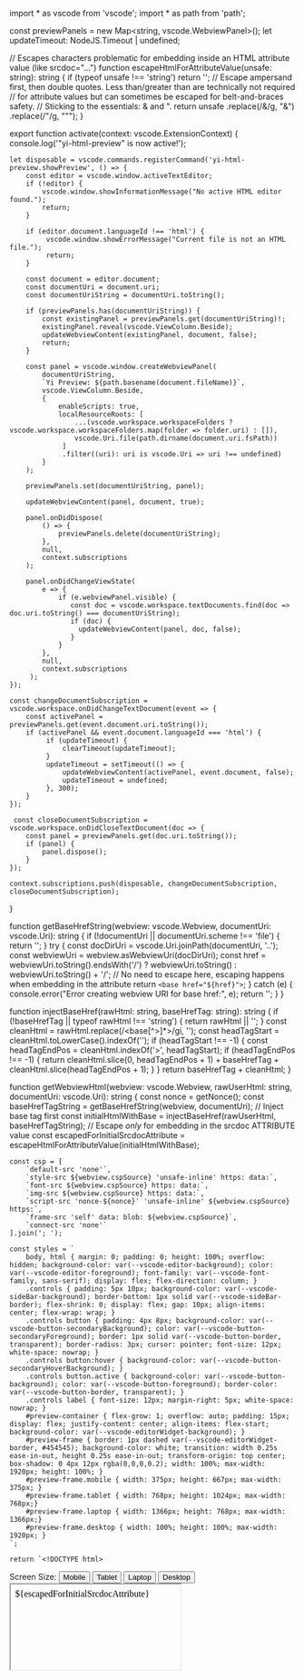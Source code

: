 import * as vscode from 'vscode';
import * as path from 'path';

const previewPanels = new Map<string, vscode.WebviewPanel>();
let updateTimeout: NodeJS.Timeout | undefined;

// Escapes characters problematic for embedding inside an HTML attribute value (like srcdoc="...")
function escapeHtmlForAttributeValue(unsafe: string): string {
    if (typeof unsafe !== 'string') return '';
    // Escape ampersand first, then double quotes. Less than/greater than are technically not required
    // for attribute values but can sometimes be escaped for belt-and-braces safety.
    // Sticking to the essentials: & and ".
    return unsafe
         .replace(/&/g, "&amp;")
         .replace(/"/g, "&quot;");
}

export function activate(context: vscode.ExtensionContext) {
    console.log('"yi-html-preview" is now active!');

    let disposable = vscode.commands.registerCommand('yi-html-preview.showPreview', () => {
        const editor = vscode.window.activeTextEditor;
        if (!editor) {
            vscode.window.showInformationMessage("No active HTML editor found.");
            return;
        }

        if (editor.document.languageId !== 'html') {
             vscode.window.showErrorMessage("Current file is not an HTML file.");
             return;
        }

        const document = editor.document;
        const documentUri = document.uri;
        const documentUriString = documentUri.toString();

        if (previewPanels.has(documentUriString)) {
            const existingPanel = previewPanels.get(documentUriString)!;
            existingPanel.reveal(vscode.ViewColumn.Beside);
            updateWebviewContent(existingPanel, document, false);
            return;
        }

        const panel = vscode.window.createWebviewPanel(
            documentUriString,
            `Yi Preview: ${path.basename(document.fileName)}`,
            vscode.ViewColumn.Beside,
            {
                enableScripts: true,
                localResourceRoots: [
                    ...(vscode.workspace.workspaceFolders ? vscode.workspace.workspaceFolders.map(folder => folder.uri) : []),
                    vscode.Uri.file(path.dirname(document.uri.fsPath))
                 ]
                 .filter((uri): uri is vscode.Uri => uri !== undefined)
            }
        );

        previewPanels.set(documentUriString, panel);

        updateWebviewContent(panel, document, true);

        panel.onDidDispose(
            () => {
                previewPanels.delete(documentUriString);
            },
            null,
            context.subscriptions
        );

        panel.onDidChangeViewState(
            e => {
                if (e.webviewPanel.visible) {
                   const doc = vscode.workspace.textDocuments.find(doc => doc.uri.toString() === documentUriString);
                   if (doc) {
                     updateWebviewContent(panel, doc, false);
                   }
                }
            },
            null,
            context.subscriptions
         );
    });

    const changeDocumentSubscription = vscode.workspace.onDidChangeTextDocument(event => {
        const activePanel = previewPanels.get(event.document.uri.toString());
        if (activePanel && event.document.languageId === 'html') {
             if (updateTimeout) {
                 clearTimeout(updateTimeout);
             }
             updateTimeout = setTimeout(() => {
                 updateWebviewContent(activePanel, event.document, false);
                 updateTimeout = undefined;
             }, 300);
        }
    });

     const closeDocumentSubscription = vscode.workspace.onDidCloseTextDocument(doc => {
        const panel = previewPanels.get(doc.uri.toString());
        if (panel) {
            panel.dispose();
        }
    });

    context.subscriptions.push(disposable, changeDocumentSubscription, closeDocumentSubscription);
}


function getBaseHrefString(webview: vscode.Webview, documentUri: vscode.Uri): string {
    if (!documentUri || documentUri.scheme !== 'file') {
        return '';
    }
    try {
        const docDirUri = vscode.Uri.joinPath(documentUri, '..');
        const webviewUri = webview.asWebviewUri(docDirUri);
        const href = webviewUri.toString().endsWith('/') ? webviewUri.toString() : webviewUri.toString() + '/';
        // No need to escape here, escaping happens when embedding in the attribute
        return `<base href="${href}">`;
    } catch (e) {
        console.error("Error creating webview URI for base href:", e);
        return '';
    }
}

function injectBaseHref(rawHtml: string, baseHrefTag: string): string {
    if (!baseHrefTag || typeof rawHtml !== 'string') {
        return rawHtml || '';
    }
    const cleanHtml = rawHtml.replace(/<base[^>]*>/gi, '');
    const headTagStart = cleanHtml.toLowerCase().indexOf('<head>');
    if (headTagStart !== -1) {
        const headTagEndPos = cleanHtml.indexOf('>', headTagStart);
        if (headTagEndPos !== -1) {
            return cleanHtml.slice(0, headTagEndPos + 1) + baseHrefTag + cleanHtml.slice(headTagEndPos + 1);
        }
    }
    return baseHrefTag + cleanHtml;
}

function getWebviewHtml(webview: vscode.Webview, rawUserHtml: string, documentUri: vscode.Uri): string {
    const nonce = getNonce();
    const baseHrefTagString = getBaseHrefString(webview, documentUri);
    // Inject base tag first
    const initialHtmlWithBase = injectBaseHref(rawUserHtml, baseHrefTagString);
    // Escape *only* for embedding in the srcdoc ATTRIBUTE value
    const escapedForInitialSrcdocAttribute = escapeHtmlForAttributeValue(initialHtmlWithBase);

    const csp = [
        `default-src 'none'`,
        `style-src ${webview.cspSource} 'unsafe-inline' https: data:`,
        `font-src ${webview.cspSource} https: data:`,
        `img-src ${webview.cspSource} https: data:`,
        `script-src 'nonce-${nonce}' 'unsafe-inline' ${webview.cspSource} https:`,
        `frame-src 'self' data: blob: ${webview.cspSource}`,
        `connect-src 'none'`
    ].join('; ');

    const styles = `
        body, html { margin: 0; padding: 0; height: 100%; overflow: hidden; background-color: var(--vscode-editor-background); color: var(--vscode-editor-foreground); font-family: var(--vscode-font-family, sans-serif); display: flex; flex-direction: column; }
        .controls { padding: 5px 10px; background-color: var(--vscode-sideBar-background); border-bottom: 1px solid var(--vscode-sideBar-border); flex-shrink: 0; display: flex; gap: 10px; align-items: center; flex-wrap: wrap; }
        .controls button { padding: 4px 8px; background-color: var(--vscode-button-secondaryBackground); color: var(--vscode-button-secondaryForeground); border: 1px solid var(--vscode-button-border, transparent); border-radius: 3px; cursor: pointer; font-size: 12px; white-space: nowrap; }
        .controls button:hover { background-color: var(--vscode-button-secondaryHoverBackground); }
        .controls button.active { background-color: var(--vscode-button-background); color: var(--vscode-button-foreground); border-color: var(--vscode-button-border, transparent); }
        .controls label { font-size: 12px; margin-right: 5px; white-space: nowrap; }
        #preview-container { flex-grow: 1; overflow: auto; padding: 15px; display: flex; justify-content: center; align-items: flex-start; background-color: var(--vscode-editorWidget-background); }
        #preview-frame { border: 1px dashed var(--vscode-editorWidget-border, #454545); background-color: white; transition: width 0.25s ease-in-out, height 0.25s ease-in-out; transform-origin: top center; box-shadow: 0 4px 12px rgba(0,0,0,0.2); width: 100%; max-width: 1920px; height: 100%; }
        #preview-frame.mobile { width: 375px; height: 667px; max-width: 375px; }
        #preview-frame.tablet { width: 768px; height: 1024px; max-width: 768px;}
        #preview-frame.laptop { width: 1366px; height: 768px; max-width: 1366px;}
        #preview-frame.desktop { width: 100%; height: 100%; max-width: 1920px; }
    `;

    return `<!DOCTYPE html>
<html lang="en">
<head>
    <meta charset="UTF-8">
    <meta http-equiv="Content-Security-Policy" content="${csp}">
    <meta name="viewport" content="width=device-width, initial-scale=1.0">
    <title>Yi HTML Preview</title>
    <style nonce="${nonce}">${styles}</style>
</head>
<body>
    <div class="controls">
        <label>Screen Size:</label>
        <button data-size="mobile" title="Mobile (375x667)">Mobile</button>
        <button data-size="tablet" title="Tablet (768x1024)">Tablet</button>
        <button data-size="laptop" title="Laptop (1366x768)">Laptop</button>
        <button data-size="desktop" class="active" title="Desktop (Resizable)">Desktop</button>
    </div>
    <div id="preview-container">
         <iframe id="preview-frame"
                 class="desktop"
                 sandbox="allow-scripts allow-same-origin allow-forms allow-pointer-lock allow-popups allow-modals"
                 srcdoc="${escapedForInitialSrcdocAttribute}">
        </iframe>
    </div>
    <script nonce="${nonce}">
        (function() {
            const vscode = acquireVsCodeApi();
            const iframe = document.getElementById('preview-frame');
            const buttons = document.querySelectorAll('.controls button');
            const container = document.getElementById('preview-container');
            let currentSize = 'desktop';
            // Pass the raw base tag string (JSON.stringify handles escaping for JS string literal)
            const baseHrefTagString = ${JSON.stringify(baseHrefTagString)};

            if (!iframe) {
                console.error('Preview iframe not found!');
                return;
            }

            // *** NO LONGER NEED escapeHtml function here for srcdoc ***

            // Helper function inside the script to inject base href (mirrors outer logic)
            function injectBaseHrefIntoString(rawHtml, baseTag) {
                if (!baseTag || typeof rawHtml !== 'string') {
                    return rawHtml || '';
                }
                const cleanHtml = rawHtml.replace(/<base[^>]*>/gi, '');
                const headTagStart = cleanHtml.toLowerCase().indexOf('<head>');
                if (headTagStart !== -1) {
                    const headTagEndPos = cleanHtml.indexOf('>', headTagStart);
                    if (headTagEndPos !== -1) {
                        return cleanHtml.slice(0, headTagEndPos + 1) + baseTag + cleanHtml.slice(headTagEndPos + 1);
                    }
                }
                 return baseTag + cleanHtml; // Fallback prepend
            }

            window.addEventListener('message', event => {
                const message = event.data;
                switch (message.command) {
                    case 'updateContent':
                        try {
                            const rawUpdateHtml = message.html;
                            const htmlWithBase = injectBaseHrefIntoString(rawUpdateHtml, baseHrefTagString);
                            // *** Assign raw HTML directly to srcdoc property ***
                            iframe.srcdoc = htmlWithBase;
                        } catch (e) {
                             console.error("Error updating srcdoc:", e);
                             // Assign simple error HTML directly
                             iframe.srcdoc = '<html><body>Error updating preview content. Check console.</body></html>';
                        }
                        break;
                 }
            });

            buttons.forEach(button => {
                button.addEventListener('click', () => {
                    const size = button.getAttribute('data-size');
                    if (size && size !== currentSize) {
                        currentSize = size;
                        buttons.forEach(btn => btn.classList.remove('active'));
                        button.classList.add('active');
                        iframe.classList.remove('mobile', 'tablet', 'laptop', 'desktop');
                        iframe.classList.add(size);

                        if (size === 'desktop') {
                            container.style.alignItems = 'stretch';
                            iframe.style.height = '100%';
                        } else {
                            container.style.alignItems = 'flex-start';
                        }
                    }
                });
            });

            if (currentSize === 'desktop') {
                 container.style.alignItems = 'stretch';
            } else {
                 container.style.alignItems = 'flex-start';
            }

        }());
    </script>
</body>
</html>`;
}

function updateWebviewContent(panel: vscode.WebviewPanel, document: vscode.TextDocument, forceHtmlReset: boolean) {
    const htmlContent = document.getText();
     if (forceHtmlReset || !panel.webview.html) {
         panel.webview.html = getWebviewHtml(panel.webview, htmlContent, document.uri);
     } else {
         panel.webview.postMessage({
             command: 'updateContent',
             html: htmlContent
         });
     }
}

function getNonce() {
    let text = '';
    const possible = 'ABCDEFGHIJKLMNOPQRSTUVWXYZabcdefghijklmnopqrstuvwxyz0123456789';
    for (let i = 0; i < 32; i++) {
        text += possible.charAt(Math.floor(Math.random() * possible.length));
    }
    return text;
}

export function deactivate() {
    if (updateTimeout) {
        clearTimeout(updateTimeout);
    }
    previewPanels.forEach(panel => panel.dispose());
    previewPanels.clear();
    console.log('"yi-html-preview" deactivated.');
}